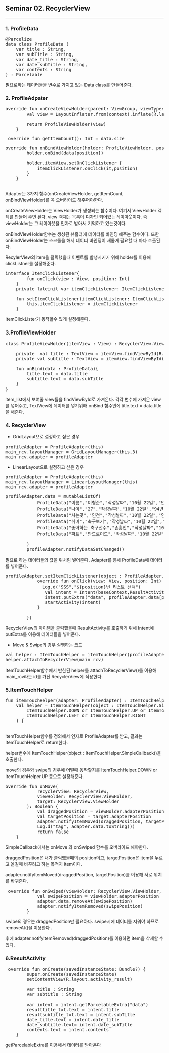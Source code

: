 ## Seminar 02. RecyclerView
--------------------------------
### 1. ProfileData
<pre>
@Parcelize
data class ProfileData (
    var title : String,
    var subTitle : String,
    var date_title : String,
    var date_subTitle : String,
    var contents : String
) : Parcelable
</pre>
필요로하는 데이터들을 변수로 가지고 있는 Data class를 만들어준다.

### 2. ProfileAdpater
<pre>
override fun onCreateViewHolder(parent: ViewGroup, viewType: Int): ProfileViewHolder {
        val view = LayoutInflater.from(context).inflate(R.layout.item_list,parent,false)

        return ProfileViewHolder(view)
    }
</pre>
<pre>
 override fun getItemCount(): Int = data.size
</pre>
<pre>
override fun onBindViewHolder(holder: ProfileViewHolder, position: Int) {
        holder.onBind(data[position])

        holder.itemView.setOnClickListener {
            itemClickListener.onClick(it,position)
        }
    }

</pre>
Adapter는 3가지 함수(onCreateViewHolder, getItemCount, onBindViewHolder)를 꼭 오버라이드 해주어야한다.

onCreateViewHolder는 ViewHolder가 생성되는 함수이다. 여기서 ViewHolder 객체를 만들어 주면 된다. view 객체는 목록이 디자인 되어있는 레이아웃이다. 즉 viewHolder는 그 레이아웃을 인자로 받아서 기억하고 있는것이다.

onBindViewHolder함수는 생성된 뷰홀더에 데이터를 바인딩 해주는 함수이다. 또한 onBindViewHolder는 스크롤을 해서 데이터 바인딩이 새롭게 필요할 때 마다 호출된다.

RecylerView의 item을 클릭했을때 이벤트를 발생시키기 위해 holder를 이용해 clickListner를 설정해준다. 

<pre>
interface ItemClickListener{
        fun onClick(view : View, position: Int)
    }
    private lateinit var itemClickListener: ItemClickListener

    fun setItemClickListener(itemClickListener: ItemClickListener){
        this.itemClickListener = itemClickListener
    }
</pre>
ItemClickLister가 동작할수 있게 설정해준다.

### 3.ProfileViewHolder
<pre>
class ProfileViewHolder(itemView : View) : RecyclerView.ViewHolder(itemView){

    private  val title : TextView = itemView.findViewById(R.id.title_txt)
    private val subtitle : TextView = itemView.findViewById(R.id.subtitle_txt)

    fun onBind(data : ProfileData){
        title.text = data.title
        subtitle.text = data.subTitle
    }
}
</pre>
item_list에서 보여줄 view들을 findViewById로 가져온다. 각각 변수에 가져온 view를 넣어주고, TextView에 데이터를 넣기위해 onBind 함수안에 title.text = data.title을 해준다.

### 4. RecyclerView
- GridLayout으로 설정하고 싶은 경우
<pre>
profileAdapter = ProfileAdapter(this)
main_rcv.layoutManager = GridLayoutManager(this,3)
main_rcv.adapter = profileAdapter
</pre>

- LinearLayout으로 설정하고 싶은 경우
<pre>
profileAdapter = ProfileAdapter(this)
main_rcv.layoutManager = LinearLayoutManager(this)
main_rcv.adapter = profileAdapter
</pre>

<pre>
profileAdapter.data = mutableListOf(
            ProfileData("이름","이형준","작성날짜","10월 22일","안녕하십니까! 저는 YB 이형준입니다!"),
            ProfileData("나이","27","작성날짜","10월 22일","94년생이라서 너무 슬픕니다ㅜㅜ"),
            ProfileData("사는곳","인천","작성날짜","10월 22일","인천 청라국제도시에 살고 있습니다"),
            ProfileData("취미","축구보기","작성날짜","10월 22일","첼시가 우승할듯ㅎ"),
            ProfileData("좋아하는 축구선수","손흥민","작성날짜","10월 22일","NICE ONE SONNY!!"),
            ProfileData("파트","안드로이드","작성날짜","10월 22일","안드로이드 재밌네")

        )
        profileAdapter.notifyDataSetChanged()
</pre>
필요로 하는 데이터들의 값을 위처럼 넣어준다. Adapter를 통해 ProfileData에 데이터를 넣어준다. 

<pre>
profileAdapter.setItemClickListener(object : ProfileAdapter.ItemClickListener{
            override fun onClick(view: View, position: Int) {
              Log.d("SSS","${position}번 리스트 선택")
               val intent = Intent(baseContext,ResultActivity::class.java)
               intent.putExtra("data", profileAdapter.data[position])
               startActivity(intent)
            }

        })
</pre>
RecyclerView의 아이템을 클릭했을때 ResultActivity를 호출하기 위해 Intent에 putExtra를 이용해 데이터들을 넣어준다.

- Move & Swipe의 경우 실행하는 코드
<pre>
val helper : ItemTouchHelper = itemTouchHelper(profileAdapter)
helper.attachToRecyclerView(main_rcv)
</pre>
ItemTouchHelper함수에서 반한된 helper를 attachToRecyclerView()를 이용해 main_rcv라는 id를 가진 RecyclerView에 적용한다.

### 5.ItemTouchHelper
<pre>
fun itemTouchHelper(adapter: ProfileAdapter) : ItemTouchHelper{
    val helper = ItemTouchHelper(object : ItemTouchHelper.SimpleCallback(
        ItemTouchHelper.DOWN or ItemTouchHelper.UP or ItemTouchHelper.START or ItemTouchHelper.END,
        ItemTouchHelper.LEFT or ItemTouchHelper.RIGHT
    ) {
        
</pre>
itemTouchHelper함수를 정의해서 인자로 ProfileAdapter를 받고, 결과는 ItemTouchHelper로 return한다.

helper변수에 ItemTouchHelper(object : ItemTouchHelper.SimpleCallback()을 호출한다.

move의 경우와 swipe의 경우에 어떨때 동작할지를  ItemTouchHelper.DOWN or ItemTouchHelper.UP 등으로 설정해준다.

<pre>
override fun onMove(
            recyclerView: RecyclerView,
            viewHolder: RecyclerView.ViewHolder,
            target: RecyclerView.ViewHolder
        ): Boolean {
            val draggedPosition = viewHolder.adapterPosition
            val targetPosition = target.adapterPosition
            adapter.notifyItemMoved(draggedPosition, targetPosition)
            Log.d("tag", adapter.data.toString())
            return false
    }       
</pre>
SimpleCallback에서는 onMove 와 onSwiped 함수를 오버라이드 해야한다.

draggedPosition은 내가 클릭했을때의 position이고, targetPosition은 item을 누르고 옮길때 바꾸려고 하는 목적지 item이다.

adapter.notifyItemMoved(draggedPosition, targetPosition)를 이용해 서로 위치를 바꿔준다.
<pre>
 override fun onSwiped(viewHolder: RecyclerView.ViewHolder, direction: Int) {
            val swipePosition = viewHolder.adapterPosition
            adapter.data.removeAt(swipePosition)
            adapter.notifyItemRemoved(swipePosition)
        }
</pre>
swipe의 경우는 draggedPosition만 필요하다. swipe시에 데이터를 지워야 하므로 removeAt()을 이용한다 .

후에 adapter.notifyItemRemoved(draggedPosition)를 이용하면 item을 삭제할 수 있다.

### 6.ResultActivity
<pre>
 override fun onCreate(savedInstanceState: Bundle?) {
        super.onCreate(savedInstanceState)
        setContentView(R.layout.activity_result)

        var title : String
        var subtitle : String

        var intent = intent.getParcelableExtra<ProfileData>("data")
        resulttitle_txt.text = intent.title
        resultsubtitle_txt.text = intent.subTitle
        date_title.text = intent.date_title
        date_subtitle.text= intent.date_subTitle
        contents.text = intent.contents
    }
</pre>
getParcelableExtra를 이용해서 데이터를 받아온다




